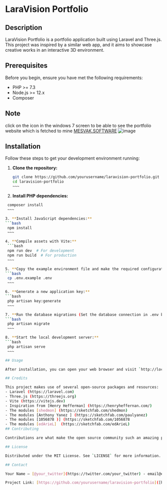 # LaraVision Portfolio

## Description

LaraVision Portfolio is a portfolio application built using Laravel and Three.js. This project was inspired by a similar web app, and it aims to showcase creative works in an interactive 3D environment.

## Prerequisites

Before you begin, ensure you have met the following requirements:
- PHP >= 7.3
- Node.js >= 12.x
- Composer

## Note 
click on the icon in the windows 7 screen to be able to see the portfolio website which is fetched to mine [MESVAK.SOFTWARE](MESVAK.SOFTWARE)
![image](https://github.com/misogare/Laravel-Portfolio-With-ThreeJs/assets/130363781/5b4edac9-6159-429b-9b7b-7314eaa6d5b4)

## Installation

Follow these steps to get your development environment running:

1. **Clone the repository:**
   ```bash
   git clone https://github.com/yourusername/laravision-portfolio.git
   cd laravision-portfolio
   ~~~

2. **Install PHP dependencies:**
  ```bash
   composer install
   ~~~

3. **Install JavaScript dependencies:**
  ```bash
   npm install
   ~~~

4. **Compile assets with Vite:**
   ```bash
   npm run dev  # For development
   npm run build  # For production
   ~~~

5. **Copy the example environment file and make the required configuration changes in the .env file:**
  ```bash
   cp .env.example .env
   ~~~

6. **Generate a new application key:**
  ```bash
   php artisan key:generate
   ~~~

7. **Run the database migrations (Set the database connection in .env before migrating)**
 ```bash
   php artisan migrate
   ~~~

8. **Start the local development server:**
  ```bash
   php artisan serve
   ~~~

## Usage

After installation, you can open your web browser and visit `http://localhost:8000` to view the application.

## Credits

This project makes use of several open-source packages and resources:
- Laravel (https://laravel.com)
- Three.js (https://threejs.org)
- Vite (https://vitejs.dev)
- Inspiration from [Henry Hefferman] (https://henryheffernan.com/)
- The modules [shedmon] (https://sketchfab.com/shedmon)
- The modules [Anthony Yanez ] (https://sketchfab.com/paulyanez)
- The modules [1056878 )] (https://sketchfab.com/1056878
- The modules [edArieL]  (https://sketchfab.com/edArieL)
## Contributing

Contributions are what make the open source community such an amazing place to learn, inspire, and create. Any contributions you make are **greatly appreciated**.

## License

Distributed under the MIT License. See `LICENSE` for more information.

## Contact

Your Name – [@your_twitter](https://twitter.com/your_twitter) - email@example.com

Project Link: [https://github.com/yourusername/laravision-portfolio]([https://github.com/yourusername/laravision-portfolio](https://github.com/misogare/Laravel-Portfolio-With-ThreeJs))
